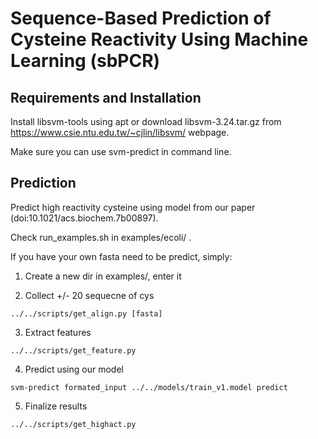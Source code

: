 # Sequence-Based Prediction of Cysteine Reactivity Using Machine Learning (sbPCR)

## Requirements and Installation

Install libsvm-tools using apt or download libsvm-3.24.tar.gz from https://www.csie.ntu.edu.tw/~cjlin/libsvm/ webpage.

Make sure you can use svm-predict in command line.

## Prediction

Predict high reactivity cysteine using model from our paper (doi:10.1021/acs.biochem.7b00897).

Check run_examples.sh in examples/ecoli/ .

If you have your own fasta need to be predict, simply:

1. Create a new dir in examples/, enter it

2. Collect +/- 20 sequecne of cys

```
../../scripts/get_align.py [fasta]
```

3.  Extract features

```
../../scripts/get_feature.py
```

4. Predict using our model

```
svm-predict formated_input ../../models/train_v1.model predict
```

5. Finalize results

```
../../scripts/get_highact.py
```
